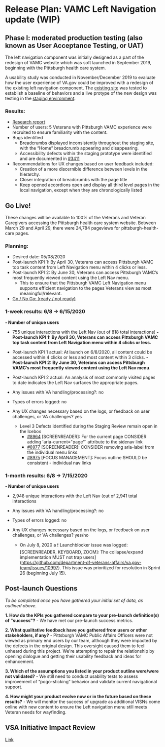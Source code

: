 # Release Plan: VAMC Left Navigation update  (WIP)

## Phase I: moderated production testing (also known as User Acceptance Testing, or UAT)
The left navigation component was initially designed as a part of the redesign of VAMC website which was soft launched in September 2019, beginning with the Pittsburgh health care system. 

A usability study was conducted in November/December 2019 to evaluate how the user experience of VA.gov could be improved with a redesign of the existing left navigation component. The [existing site](https://www.va.gov/pittsburgh-health-care) was tested to establish a baseline of behaviors and a live protype of the new design was testing in the [staging environment](https://staging.va.gov/pittsburgh-health-care). 

### Results:
- [Research report](https://github.com/department-of-veterans-affairs/va.gov-team/blob/master/products/global/left-nav/research-findings.md#local-nav-research-report)
- Number of users: 5 Veterans with Pittsburgh VAMC experience were recruited to ensure familiarity with the content. 
- Bugs identified 
  - Breadcrumbs displayed inconsistently throughout the staging site, with the “Home” breadcrumb appearing and disappearing.
  - Accessibility defects within the staging prototype were identified and are documented in [#3411](https://github.com/department-of-veterans-affairs/va.gov-team/issues/3411)
- Recommendations for UX changes based on user feedback included:
   - Creation of a more discernible difference between levels in the hierarchy. 
   - Closer integration of breadcrumbs with the page title 
   - Keep opened accordions open and display all third level pages in the local navigation, except when they are chronologically listed 
  

## Go Live!

These changes will be available to 100% of the Veterans and Veteran Caregivers accessing the Pittsburgh health care system website.  Between March 29 and April 29, there were 24,784 pageviews for pittsburgh-health-care pages. 

### Planning:
- Desired date: 05/08/2020
- Post-launch KPI 1: By April 30, Veterans can access Pittsburgh VAMC top task content from Left Navigation menu within 4 clicks or less. 
- Post-launch KPI 2: By June 30, Veterans can access Pittsburgh VAMC’s most frequently viewed content using the Left Nav menu. 
  - This to ensure that the Pittsburgh VAMC Left Navigation menu supports efficient navigation to the pages Veterans view as most meaningful/relevant. 
- [Go / No Go: (ready / not ready)](https://github.com/department-of-veterans-affairs/va.gov-team/tree/master/products/facilities/medical-centers/initiatives/2020-fe-templates/left-nav)

### 1-week results: 6/8 -> 6/15/2020
**- Number of unique users** 
  - 755 unique interactions with the Left Nav (out of 818 total interactions)
**- Post-launch KPI 1: By April 30, Veterans can access Pittsburgh VAMC top task content from Left Navigation menu within 4 clicks or less.**
  - Post-launch KPI 1 actual: At launch on 6/8/2020, all content could be accessed within 4 clicks or less and most content within 3 clicks. 
**- Post-launch KPI 2: By June 30, Veterans can access Pittsburgh VAMC’s most frequently viewed content using the Left Nav menu.**
  - Post-launch KPI 2 actual: An analysis of most commonly visited pages to date indicates the Left Nav surfaces the appropriate pages. 

- Any issues with VA handling/processing?: no
- Types of errors logged: no
- Any UX changes necessary based on the logs, or feedback on user challenges, or VA challenges? yes
  - Level 3 Defects identified during the Staging Review remain open in the Icebox
    - [#8964](https://github.com/department-of-veterans-affairs/va.gov-team/issues/8964) [SCREENREADER]: For the current page CONSIDER adding 'aria-current="page"` attribute to the sidenav link  
    - [#8977](https://github.com/department-of-veterans-affairs/va.gov-team/issues/8977) [SCREENREADER]: CONSIDER removing aria-label from the individual menu links  
    - [#8975](https://github.com/department-of-veterans-affairs/va.gov-team/issues/8975) [FOCUS MANAGEMENT]: Focus outline SHOULD be consistent - individual nav links 

### 1-month results: 6/8 -> 7/15/2020
**- Number of unique users** 
  - 2,948 unique interactions with the Left Nav (out of 2,941 total interactions

- Any issues with VA handling/processing?: no
- Types of errors logged: no
- Any UX changes necessary based on the logs, or feedback on user challenges, or VA challenges? yes/no 
  - On July 8, 2020 a ❗ Launchblocker issue was logged:[SCREENREADER, KEYBOARD, ZOOM]: The collapse/expand implementation MUST not trap users](https://github.com/department-of-veterans-affairs/va.gov-team/issues/10997). This issue was prioritized for resolution in Sprint 26 (beginning July 15). 


## Post-launch Questions 

_To be completed once you have gathered your initial set of data, as outlined above._ 

**1. How do the KPIs you gathered compare to your pre-launch definition(s) of "success"?** 
     - We have met our pre-launch success metrics. 

**2. What qualitative feedback have you gathered from users or other stakeholders, if any?** 
     - Pittsburgh VAMC Public Affairs Officers were not viewed as primary end users by our team, although they were impacted by the defects in the original design. This oversight caused them to feel unheard during this project. We're attempting to repair the relationship by opening dialogue and getting their usability feedback and ideas for enhancement. 

**3. Which of the assumptions you listed in your product outline were/were not validated?** 
     - We still need to conduct usability tests to assess improvement of “pogo-sticking” behavior and validate current navigational support.

**4. How might your product evolve now or in the future based on these results?**
     -  We will monitor the success of upgrade as additional VISNs come online with new content to ensure the Left navigation menu still meets Veteran needs for wayfinding. 

## VSA Initiative Impact Review 
[Link](https://docs.google.com/presentation/d/19Gb3Gu8yHtCVTUak-s-ydCK6pauTnSgtgbu8aAsXVt4/edit#slide=id.g72c7463e88_0_21)
